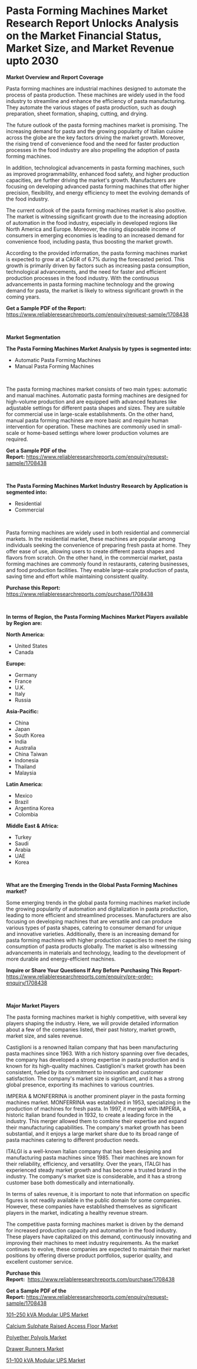 <p><h1>Pasta Forming Machines Market Research Report Unlocks Analysis on the Market Financial Status, Market Size, and Market Revenue upto 2030</h1></p><p><strong>Market Overview and Report Coverage</strong></p>
<p><p>Pasta forming machines are industrial machines designed to automate the process of pasta production. These machines are widely used in the food industry to streamline and enhance the efficiency of pasta manufacturing. They automate the various stages of pasta production, such as dough preparation, sheet formation, shaping, cutting, and drying.</p><p>The future outlook of the pasta forming machines market is promising. The increasing demand for pasta and the growing popularity of Italian cuisine across the globe are the key factors driving the market growth. Moreover, the rising trend of convenience food and the need for faster production processes in the food industry are also propelling the adoption of pasta forming machines.</p><p>In addition, technological advancements in pasta forming machines, such as improved programmability, enhanced food safety, and higher production capacities, are further driving the market's growth. Manufacturers are focusing on developing advanced pasta forming machines that offer higher precision, flexibility, and energy efficiency to meet the evolving demands of the food industry.</p><p>The current outlook of the pasta forming machines market is also positive. The market is witnessing significant growth due to the increasing adoption of automation in the food industry, especially in developed regions like North America and Europe. Moreover, the rising disposable income of consumers in emerging economies is leading to an increased demand for convenience food, including pasta, thus boosting the market growth.</p><p>According to the provided information, the pasta forming machines market is expected to grow at a CAGR of 6.7% during the forecasted period. This growth is primarily driven by factors such as increasing pasta consumption, technological advancements, and the need for faster and efficient production processes in the food industry. With the continuous advancements in pasta forming machine technology and the growing demand for pasta, the market is likely to witness significant growth in the coming years.</p></p>
<p><strong>Get a Sample PDF of the Report:</strong> <a href="https://www.reliableresearchreports.com/enquiry/request-sample/1708438">https://www.reliableresearchreports.com/enquiry/request-sample/1708438</a></p>
<p>&nbsp;</p>
<p><strong>Market Segmentation</strong></p>
<p><strong>The Pasta Forming Machines Market Analysis by types is segmented into:</strong></p>
<p><ul><li>Automatic Pasta Forming Machines</li><li>Manual Pasta Forming Machines</li></ul></p>
<p>&nbsp;</p>
<p><p>The pasta forming machines market consists of two main types: automatic and manual machines. Automatic pasta forming machines are designed for high-volume production and are equipped with advanced features like adjustable settings for different pasta shapes and sizes. They are suitable for commercial use in large-scale establishments. On the other hand, manual pasta forming machines are more basic and require human intervention for operation. These machines are commonly used in small-scale or home-based settings where lower production volumes are required.</p></p>
<p><strong>Get a Sample PDF of the Report:</strong>&nbsp;<a href="https://www.reliableresearchreports.com/enquiry/request-sample/1708438">https://www.reliableresearchreports.com/enquiry/request-sample/1708438</a></p>
<p>&nbsp;</p>
<p><strong>The Pasta Forming Machines Market Industry Research by Application is segmented into:</strong></p>
<p><ul><li>Residential</li><li>Commercial</li></ul></p>
<p>&nbsp;</p>
<p><p>Pasta forming machines are widely used in both residential and commercial markets. In the residential market, these machines are popular among individuals seeking the convenience of preparing fresh pasta at home. They offer ease of use, allowing users to create different pasta shapes and flavors from scratch. On the other hand, in the commercial market, pasta forming machines are commonly found in restaurants, catering businesses, and food production facilities. They enable large-scale production of pasta, saving time and effort while maintaining consistent quality.</p></p>
<p><strong>Purchase this Report:</strong>&nbsp; <a href="https://www.reliableresearchreports.com/purchase/1708438">https://www.reliableresearchreports.com/purchase/1708438</a></p>
<p>&nbsp;</p>
<p><strong>In terms of Region, the Pasta Forming Machines Market Players available by Region are:</strong></p>
<p>
    <p> <strong> North America: </strong>
        <ul>
            <li>United States</li>
            <li>Canada</li>
        </ul>
        </p> 
    <p> <strong> Europe: </strong>
        <ul>
            <li>Germany</li>
            <li>France</li>
            <li>U.K.</li>
            <li>Italy</li>
            <li>Russia</li>
        </ul>
        </p> 
    <p> <strong> Asia-Pacific: </strong>
        <ul>
            <li>China</li>
            <li>Japan</li>
            <li>South Korea</li>
            <li>India</li>
            <li>Australia</li>
            <li>China Taiwan</li>
            <li>Indonesia</li>
            <li>Thailand</li>
            <li>Malaysia</li>
        </ul>
        </p> 
    <p> <strong> Latin America: </strong>
        <ul>
            <li>Mexico</li>
            <li>Brazil</li>
            <li>Argentina Korea</li>
            <li>Colombia</li>
        </ul>
        </p> 
    <p> <strong> Middle East & Africa: </strong>
        <ul>
            <li>Turkey</li>
            <li>Saudi</li>
            <li>Arabia</li>
            <li>UAE</li>
            <li>Korea</li>
        </ul>
    </p>
    </p>
<p>&nbsp;</p>
<p><strong>What are the Emerging Trends in the Global Pasta Forming Machines market?</strong></p>
<p><p>Some emerging trends in the global pasta forming machines market include the growing popularity of automation and digitalization in pasta production, leading to more efficient and streamlined processes. Manufacturers are also focusing on developing machines that are versatile and can produce various types of pasta shapes, catering to consumer demand for unique and innovative varieties. Additionally, there is an increasing demand for pasta forming machines with higher production capacities to meet the rising consumption of pasta products globally. The market is also witnessing advancements in materials and technology, leading to the development of more durable and energy-efficient machines.</p></p>
<p><strong>Inquire or Share Your Questions If Any Before Purchasing This Report</strong>- <a href="https://www.reliableresearchreports.com/enquiry/pre-order-enquiry/1708438">https://www.reliableresearchreports.com/enquiry/pre-order-enquiry/1708438</a></p>
<p>&nbsp;</p>
<p><strong>Major Market Players</strong></p>
<p><p>The pasta forming machines market is highly competitive, with several key players shaping the industry. Here, we will provide detailed information about a few of the companies listed, their past history, market growth, market size, and sales revenue.</p><p>Castiglioni is a renowned Italian company that has been manufacturing pasta machines since 1963. With a rich history spanning over five decades, the company has developed a strong expertise in pasta production and is known for its high-quality machines. Castiglioni's market growth has been consistent, fueled by its commitment to innovation and customer satisfaction. The company's market size is significant, and it has a strong global presence, exporting its machines to various countries.</p><p>IMPERIA & MONFERRINA is another prominent player in the pasta forming machines market. MONFERRINA was established in 1953, specializing in the production of machines for fresh pasta. In 1997, it merged with IMPERIA, a historic Italian brand founded in 1932, to create a leading force in the industry. This merger allowed them to combine their expertise and expand their manufacturing capabilities. The company's market growth has been substantial, and it enjoys a large market share due to its broad range of pasta machines catering to different production needs.</p><p>ITALGI is a well-known Italian company that has been designing and manufacturing pasta machines since 1985. Their machines are known for their reliability, efficiency, and versatility. Over the years, ITALGI has experienced steady market growth and has become a trusted brand in the industry. The company's market size is considerable, and it has a strong customer base both domestically and internationally.</p><p>In terms of sales revenue, it is important to note that information on specific figures is not readily available in the public domain for some companies. However, these companies have established themselves as significant players in the market, indicating a healthy revenue stream.</p><p>The competitive pasta forming machines market is driven by the demand for increased production capacity and automation in the food industry. These players have capitalized on this demand, continuously innovating and improving their machines to meet industry requirements. As the market continues to evolve, these companies are expected to maintain their market positions by offering diverse product portfolios, superior quality, and excellent customer service.</p></p>
<p><strong>Purchase this Report:</strong>&nbsp;&nbsp;<a href="https://www.reliableresearchreports.com/purchase/1708438">https://www.reliableresearchreports.com/purchase/1708438</a></p>
<p></p>
<p><strong>Get a Sample PDF of the Report:</strong>&nbsp;<a href="https://www.reliableresearchreports.com/enquiry/request-sample/1708438">https://www.reliableresearchreports.com/enquiry/request-sample/1708438</a></p>
<p><p><a href="https://medium.com/@rossiezieme2023/101-250-kva-modular-ups-market-furnishes-information-on-market-share-market-trends-and-market-da0ad96c785b">101–250 kVA Modular UPS Market</a></p><p><a href="https://www.linkedin.com/pulse/calcium-sulphate-raised-access-floor-market-insights-players-o38te/">Calcium Sulphate Raised Access Floor Market</a></p><p><a href="https://www.linkedin.com/pulse/decoding-polyether-polyols-market-deep-dive-latest-trends-vc8fe/">Polyether Polyols Market</a></p><p><a href="https://www.linkedin.com/pulse/drawer-runners-market-challenges-opportunities-growth-drivers-2xaxe/">Drawer Runners Market</a></p><p><a href="https://medium.com/@giannicrona/51-ndash-100-kva-modular-ups-market-insight-market-trends-growth-forecasted-from-2023-to-2030-2030cc5788be">51–100 kVA Modular UPS Market</a></p></p>